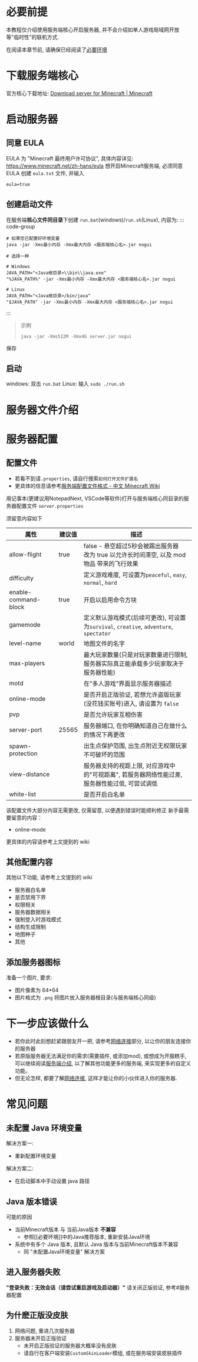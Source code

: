 # 必要前提
本教程仅介绍使用服务端核心开启服务器, 并不会介绍如单人游戏局域网开放等"临时性"的联机方式.

在阅读本章节前, 请确保已经阅读了[必要环境](必要环境.md)
# 下载服务端核心
官方核心下载地址: [Download server for Minecraft | Minecraft](https://www.minecraft.net/zh-hans/download/server)

# 启动服务器
## 同意 EULA
EULA 为 "Minecraft 最终用户许可协议", 具体内容详见: https://www.minecraft.net/zh-hans/eula
想开启Minecraft服务端, 必须同意EULA
创建 `eula.txt` 文件, 并输入
```txt
eula=true
```

## 创建启动文件

在服务端**核心文件同目录**下创建 `run.bat`(windows)/`run.sh`(Linux), 内容为:
::: code-group

```shell [自动选择java]
# 如果您已配置好环境变量
java -jar -Xms最小内存 -Xmx最大内存 <服务端核心名>.jar nogui
```

```shell [手动指定Java]
# 选择一种

# Windows
JAVA_PATH="<Java根目录>\\bin\\java.exe"
"%JAVA_PATH%" -jar -Xms最小内存 -Xmx最大内存 <服务端核心名>.jar nogui

# Linux
JAVA_PATH="<Java根目录>/bin/java"
"$JAVA_PATH" -jar -Xms最小内存 -Xmx最大内存 <服务端核心名>.jar nogui
```

:::


> 示例
> ```shell
> java -jar -Xms512M -Xmx4G server.jar nogui
> ```

 保存

## 启动
windows: 双击 `run.bat`
Linux: 输入 `sudo ./run.sh`


# 服务器文件介绍


# 服务器配置
## 配置文件
- 若看不到请`.properties`, 请自行搜索`如何打开文件扩展名`
- 更具体的信息请参考[服务端配置文件格式 - 中文 Minecraft Wiki](https://zh.minecraft.wiki/w/%E6%9C%8D%E5%8A%A1%E7%AB%AF%E9%85%8D%E7%BD%AE%E6%96%87%E4%BB%B6%E6%A0%BC%E5%BC%8F)

用记事本(更建议用NotepadNext, VSCode等软件)打开与服务端核心同目录的服务器配置文件 `server.properties`


须留意内容如下

| 属性                   | 建议值   | 描述                                                                    |
| -------------------- | ----- | --------------------------------------------------------------------- |
| allow-flight         | true  | false - 悬空超过5秒会被踢出服务器<br>改为 true 以允许长时间滞空, 以及 mod物品 带来的飞行效果           |
| difficulty           |       | 定义游戏难度, 可设置为`peaceful`, `easy`, `normal`, `hard`                      |
| enable-command-block | true  | 开启以启用命令方块                                                             |
| gamemode             |       | 定义默认游戏模式(后续可更改), 可设置为`survival`, `creative`, `adventure`, `spectator` |
| level-name           | world | 地图文件的名字                                                               |
| max-players          |       | 最大玩家数量(只是对玩家数量进行限制, 服务器实际真正能承载多少玩家取决于服务器性能)                           |
| motd                 |       | 在"多人游戏"界面显示服务器描述                                                      |
| online-mode          |       | 是否开启正版验证, 若想允许盗版玩家(没花钱买账号)进入, 请设置为 `false`                            |
| pvp                  |       | 是否允许玩家互相伤害                                                            |
| server-port          | 25565 | 服务器端口, 在你明确知道自己在做什么的情况下再更改                                            |
| spawn-protection     |       | 出生点保护范围, 出生点附近无权限玩家不可破坏的范围                                            |
| view-distance        |       | 服务器支持的视距上限, 对应游戏中的"可视距离", 若服务器网络性能过差, 服务器性能过低, 可尝试调低                  |
| white-list           |       | 是否开启白名单                                                               |

该配置文件大部分内容无需更改, 仅需留意, 以便遇到错误时能顺利修正
新手最需要留意的内容：
- online-mode

更具体的内容请参考上文提到的 wiki

## 其他配置内容
其他以下功能, 请参考上文提到的 wiki
- 服务器白名单
- 是否禁用下界
- 权限相关
- 服务器数据相关
- 强制登入时游戏模式
- 结构生成限制
- 地图种子
- 其他


## 添加服务器图标
准备一个图片, 要求:
- 图片像素为 64\*64
- 图片格式为 `.png`
将图片放入服务器根目录(与服务端核心同级)


# 下一步应该做什么
- 若你此时此刻想赶紧跟朋友开一把, 请参考[网络连接](网络连接.md)部分, 以让你的朋友连接你的服务器
- 若原版服务器无法满足你的需求(需要插件, 或添加mod), 或想成为开服糕手, 可以继续阅读[服务端介绍](服务端介绍.md), 以了解其他功能更多的服务端, 来实现更多的自定义功能。
- 但无论怎样, 都要了解[网络连接](网络连接.md), 这样才能让你的小伙伴进入你的服务器.



# 常见问题
## 未配置 Java 环境变量
解决方案一:
- 重新配置环境变量

解决方案二:
- 在启动脚本中手动设置 java 路径

## Java 版本错误
可能的原因
- 当前Minecraft版本 与 当前Java版本 **不兼容**
	- 参照[[必要环境]]中的Java推荐版本, 重新安装Java环境
- 系统中有多个 Java 版本, 且默认 Java 版本与当前Minecraft版本不兼容
	- 同 "未配置Java环境变量" 解决方案

## 进入服务器失败

**"登录失败：无效会话（请尝试重启游戏及启动器）"**
请关闭正版验证, 参考#服务器配置




## 为什麽正版没皮肤
1. 网络问题, 重进几次服务器
2. 服务器未开启正版验证
	- 未开启正版验证的服务器大概率没有皮肤
	- 请自行在客户端安装`CustomSkinLoader`模组, 或在服务端安装皮肤插件